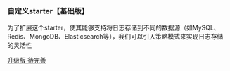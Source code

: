 ### 自定义starter【基础版】

为了扩展这个starter，使其能够支持将日志存储到不同的数据源（如MySQL、Redis、MongoDB、Elasticsearch等），我们可以引入策略模式来实现日志存储的灵活性

[升级版 待完善](../enba-integrate-067-starter/README.md)